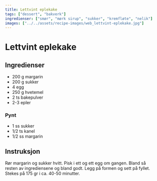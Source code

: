 ```yaml
---
title: Lettvint eplekake
tags: ["dessert", "bakverk"]
ingredienser: ["smør", "mørk sirup", "sukker", "kremfløte", "nelik"]
images: ["../../assets/recipe-images/web_lettvint-eplekake.jpg"]
---
```


# Lettvint eplekake

## Ingredienser

- 200 g margarin
- 200 g sukker
- 4 egg
- 250 g hvetemel
- 2 ts bakepulver
- 2-3 epler

### Pynt

- 1 ss sukker
- 1/2 ts kanel
- 1/2 ss margarin

## Instruksjon

Rør margarin og sukker hvitt. Pisk i ett og ett egg om gangen. Bland så resten av ingrediensene og bland godt. Legg på formen og sett på fyllet. Stekes på 175 gr i ca. 40-50 minutter.
